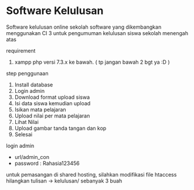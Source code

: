 # Software Kelulusan
Software kelulusan online sekolah
software yang dikembangkan menggunakan CI 3 untuk pengumuman kelulusan siswa sekolah menengah atas

requirement
1. xampp php versi 7.3.x ke bawah. ( tp jangan bawah 2 bgt ya :D )

step penggunaan
1. Install database
2. Login admin
3. Download format upload siswa
4. Isi data siswa kemudian upload
5. Isikan mata pelajaran
6. Upload nilai per mata pelajaran
7. Lihat Nilai
8. Upload gambar tanda tangan dan kop 
9. Selesai

login admin
- url/admin_con
- password : Rahasia123456

untuk pemasangan di shared hosting, silahkan modifikasi file htaccess
hilangkan tulisan -> kelulusan/ sebanyak 3 buah
